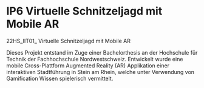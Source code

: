 # IP6 Virtuelle Schnitzeljagd mit Mobile AR

22HS_IIT01_ Virtuelle Schnitzeljagd mit Mobile AR

Dieses Projekt entstand im Zuge einer Bachelorthesis an der Hochschule für Technik der Fachhochschule Nordwestschweiz. Entwickelt wurde eine mobile Cross-Plattform Augmented Reality (AR) Applikation einer interaktiven Stadtführung in Stein am Rhein, welche unter Verwendung von Gamification Wissen spielerisch vermittelt. 
